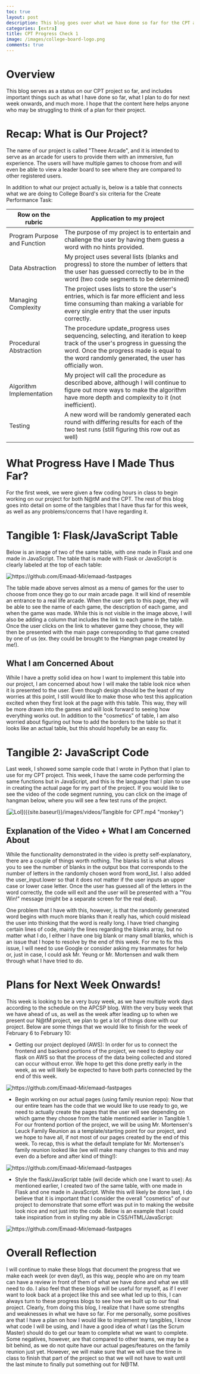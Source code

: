 ```yaml
---
toc: true
layout: post
description: This blog goes over what we have done so far for the CPT as well as the plans for the future.
categories: [extra]
title: CPT Progress Check 1
image: /images/college-board-logo.png
comments: true
---
```


# Overview

This blog serves as a status on our CPT project so far, and includes important things such as what I have done so far, what I plan to do for next week onwards, and much more. I hope that the content here helps anyone who may be struggling to think of a plan for their project.

# Recap: What is Our Project?

The name of our project is called "Theee Arcade", and it is intended to serve as an arcade for users to provide them with an immersive, fun experience. The users will have multiple games to choose from and will even be able to view a leader board to see where they are compared to other registered users.

In addition to what our project actually is, below is a table that connects what we are doing to College Board's six criteria for the Create Performance Task: 

|Row on the rubric|Application to my project|
|-----------|-----------|
|Program Purpose and Function|The purpose of my project is to entertain and challenge the user by having them guess a word with no hints provided. |
|Data Abstraction|My project uses several lists (blanks and progress) to store the number of letters that the user has guessed correctly to be in the word (two code segments to be determined)|
|Managing Complexity|The project uses lists to store the user's entries, which is far more efficient and less time consuming than making a variable for every single entry that the user inputs correctly.|
|Procedural Abstraction|The procedure update_progress uses sequencing, selecting, and iteration to keep track of the user's progress in guessing the word. Once the progress made is equal to the word randomly generated, the user has officially won.|
|Algorithm Implementation|My project will call the procedure as described above, although I will continue to figure out more ways to make the algorithm have more depth and complexity to it (not inefficient).|
|Testing|A new word will be randomly generated each round with differing results for each of the two test runs (still figuring this row out as well)|

# What Progress Have I Made Thus Far?

For the first week, we were given a few coding hours in class to begin working on our project for both N@tM and the CPT. The rest of this blog goes into detail on some of the tangibles that I have thus far for this week, as well as any problems/concerns that I have regarding it.


# Tangible 1: Flask/JavaScript Table

Below is an image of two of the same table, with one made in Flask and one made in JavaScript. The table that is made with Flask or JavaScript is clearly labeled at the top of each table:

![]({{site.baseurl}}/images/tangible1.png "https://github.com/Emaad-Mir/emaad-fastpages")

The table made above serves almost as a menu of games for the user to choose from once they go to our main arcade page. It will kind of resemble an entrance to a real life arcade. When the user gets to this page, they will be able to see the name of each game, the description of each game, and when the game was made. While this is not visible in the image above, I will also be adding a column that includes the link to each game in the table. Once the user clicks on the link to whatever game they choose, they will then be presented with the main page corresponding to that game created by one of us (ex. they could be brought to the Hangman page created by me!).

## What I am Concerned About

While I have a pretty solid idea on how I want to implement this table into our project, I am concerned about how I will make the table look nice when it is presented to the user. Even though design should be the least of my worries at this point, I still would like to make those who test this application excited when they first look at the page with this table. This way, they will be more drawn into the games and will look forward to seeing how everything works out. In addition to the "cosmetics" of table, I am also worried about figuring out how to add the borders to the table so that it looks like an actual table, but this should hopefully be an easy fix. 

# Tangible 2: JavaScript Code

Last week, I showed some sample code that I wrote in Python that I plan to use for my CPT project. This week, I have the same code performing the same functions but in JavaScript, and this is the language that I plan to use in creating the actual page for my part of the project. If you would like to see the video of the code segment running, you can click on the image of hangman below, where you will see a few test runs of the project. 

[![Lol]({{site.baseurl}}/images/hangman.png)]({{site.baseurl}}/images/videos/Tangible for CPT.mp4 "monkey")

## Explanation of the Video + What I am Concerned About

While the functionality demonstrated in the video is pretty self-explanatory, there are a couple of things worth nothing. The blanks list is what allows you to see the number of blanks in the output box that corresponds to the number of letters in the randomly chosen word from word_list. I also added the user_input.lower so that it does not matter if the user inputs an upper case or lower case letter. Once the user has guessed all of the letters in the word correctly, the code will exit and the user will be presented with a "You Win!" message (might be a separate screen for the real deal). 

One problem that I have with this, however, is that the randomly generated word begins with much more blanks than it really has, which could mislead the user into thinking that the word is really long. I have tried changing certain lines of code, mainly the lines regarding the blanks array, but no matter what I do, I either I have one big blank or many small blanks, which is an issue that I hope to resolve by the end of this week. For me to fix this issue, I will need to use Google or consider asking my teammates for help or, just in case, I could ask Mr. Yeung or Mr. Mortensen and walk them through what I have tried to do. 

# Plans for Next Week Onwards!

This week is looking to be a very busy week, as we have multiple work days according to the schedule on the APCSP blog. With the very busy week that we have ahead of us, as well as the week after leading up to when we present our N@tM project, we plan to get a lot of things done with our project. Below are some things that we would like to finish for the week of February 6 to February 10:

- Getting our project deployed (AWS): In order for us to connect the frontend and backend portions of the project, we need to deploy our flask on AWS so that the process of the data being collected and stored can occur without error. We hope to get this done pretty early in the week, as we will likely be expected to have both parts connected by the end of this week.

![]({{site.baseurl}}/images/aws.png "https://github.com/Emaad-Mir/emaad-fastpages")


- Begin working on our actual pages (using family reunion repo): Now that our entire team has the code that we would like to use ready to go, we need to actually create the pages that the user will see depending on which game they choose from the table mentioned earlier in Tangible 1. For our frontend portion of the project, we will be using Mr. Mortensen's Leuck Family Reunion as a template/starting point for our project, and we hope to have all, if not most of our pages created by the end of this week. To recap, this is what the default template for Mr. Mortensen's family reunion looked like (we will make many changes to this and may even do a before and after kind of thing!):

![]({{site.baseurl}}/images/leuck.png "https://github.com/Emaad-Mir/emaad-fastpages")

- Style the flask/JavaScript table (will decide which one I want to use): As mentioned earlier, I created two of the same table, with one made in Flask and one made in JavaScript. While this will likely be done last, I do believe that it is important that I consider the overall "cosmetics" of our project to demonstrate that some effort was put in to making the website look nice and not just into the code. Below is an example that I could take inspiration from in styling my able in CSS/HTML/JavaScript:

![]({{site.baseurl}}/images/leuck.png "https://github.com/Emaad-Mir/emaad-fastpages")


# Overall Reflection

I will continue to make these blogs that document the progress that we make each week (or even day!), as this way, people who are on my team can have a review in front of them of what we have done and what we still need to do. I also feel that these blogs will be useful for myself, as if I ever want to look back at a project like this and see what led up to this, I can always turn to these progress blogs to see how we built up to our final project. Clearly, from doing this blog, I realize that I have some strengths and weaknesses in what we have so far. For me personally, some positives are that I have a plan on how I would like to implement my tangibles, I know what code I will be using, and I have a good idea of what I (as the Scrum Master) should do to get our team to complete what we want to complete. Some negatives, however, are that compared to other teams, we may be a bit behind, as we do not quite have our actual pages/features on the family reunion just yet. However, we will make sure that we will use the time in class to finish that part of the project so that we will not have to wait until the last minute to finally put something out for N@TM. 